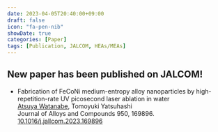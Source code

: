 ```yaml
---
date: 2023-04-05T20:40:00+09:00
draft: false
icon: "fa-pen-nib"
showDate: true
categories: [Paper]
tags: [Publication, JALCOM, HEAs/MEAs]
---
```


## New paper has been published on JALCOM!

* Fabrication of FeCoNi medium-entropy alloy nanoparticles by high-repetition-rate UV picosecond laser ablation in water  
    <u>Atsuya Watanabe</u>, Tomoyuki Yatsuhashi  
    Journal of Alloys and Compounds 950, 169896.  
    <i class="ai ai-doi ai"></i> [10.1016/j.jallcom.2023.169896](https://doi.org/10.1016/j.jallcom.2023.169896) <i class="ai ai-closed-access ai"></i>

<div class="iframely-embed"><div class="iframely-responsive" style="height: 140px; padding-bottom: 0;"><a href="https://www.sciencedirect.com/science/article/abs/pii/S0925838823011994" data-iframely-url="//cdn.iframe.ly/api/iframe?url=https%3A%2F%2Fdoi.org%2F10.1016%2Fj.jallcom.2023.169896&key=8bc9fbec81f15b0cbb303c18f126d6a3"></a></div></div><script async src="//cdn.iframe.ly/embed.js" charset="utf-8"></script>
</br>

<div class="iframely-embed"><div class="iframely-responsive" style="height: 140px; padding-bottom: 0;"><a href="https://www.omu.ac.jp/sci/chem-photophys/info/news/entry-25976.html" data-iframely-url="//cdn.iframe.ly/api/iframe?url=https%3A%2F%2Fwww.omu.ac.jp%2Fsci%2Fchem-photophys%2Finfo%2Fnews%2Fentry-25976.html&key=8bc9fbec81f15b0cbb303c18f126d6a3"></a></div></div><script async src="//cdn.iframe.ly/embed.js" charset="utf-8"></script>